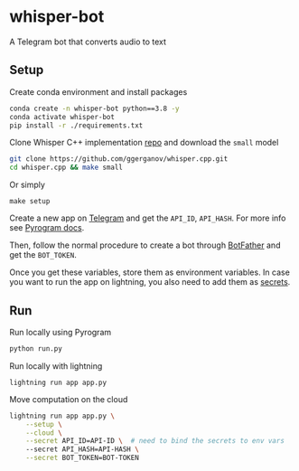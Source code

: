 # whisper-bot
A Telegram bot that converts audio to text


## Setup

Create conda environment and install packages

```bash
conda create -n whisper-bot python==3.8 -y
conda activate whisper-bot
pip install -r ./requirements.txt
```

Clone Whisper C++ implementation [repo](https://github.com/ggerganov/whisper.cpp) and download the `small` model

```bash
git clone https://github.com/ggerganov/whisper.cpp.git
cd whisper.cpp && make small
```

Or simply
```
make setup
```

Create a new app on [Telegram](https://my.telegram.org/apps) and get the `API_ID`, `API_HASH`.
For more info see [Pyrogram docs](https://docs.pyrogram.org/start/setup).

Then, follow the normal procedure to create a bot through [BotFather](https://learn.microsoft.com/en-us/azure/bot-service/bot-service-channel-connect-telegram?view=azure-bot-service-4.0) and get the `BOT_TOKEN`.

Once you get these variables, store them as environment variables. In case you want to run the app on lightning, you also
need to add them as [secrets](https://lightning.ai/docs/stable/glossary/secrets.html?highlight=secrets).


## Run

Run locally using Pyrogram

```bash
python run.py
```

Run locally with lightning

```
lightning run app app.py
```

Move computation on the cloud

```bash
lightning run app app.py \
    --setup \
    --cloud \
    --secret API_ID=API-ID \  # need to bind the secrets to env vars
    --secret API_HASH=API-HASH \
    --secret BOT_TOKEN=BOT-TOKEN
```
